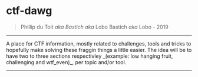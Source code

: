 # ctf-dawg

> Phillip du Toit _aka_ *Bastich* _aka_ Lobo Bastich _aka_ Lobo - 2019

<hr>
A place for CTF information, mostly related to challenges, tools and tricks to hopefully make solving these fraggin things a little easier. The idea will be to have two to three sections respectivley _(example: low hanging fruit, challenging and wtf_even)_, per topic and/or tool.
<hr>


